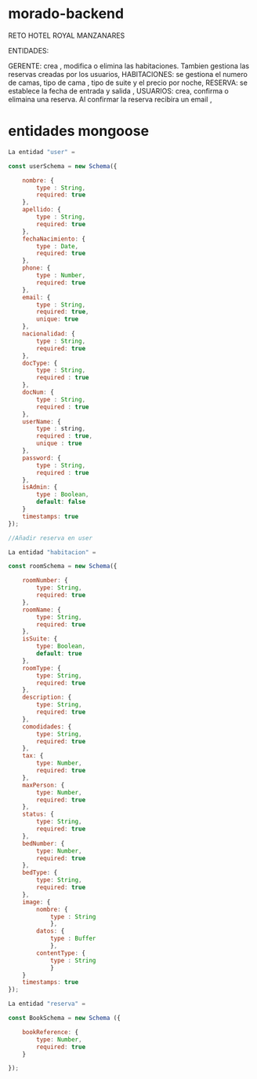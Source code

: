 # morado-backend

RETO HOTEL ROYAL MANZANARES

ENTIDADES:

GERENTE: crea , modifica o elimina las habitaciones. Tambien gestiona las reservas creadas por los usuarios,
HABITACIONES: se gestiona el numero de camas, tipo de cama , tipo de suite y el precio por noche,
RESERVA: se establece la fecha de entrada y salida ,
USUARIOS: crea, confirma o elimaina una reserva. Al confirmar la reserva recibira un email ,

# entidades mongoose

```js
La entidad "user" =

const userSchema = new Schema({

    nombre: {
        type : String,
        required: true
    },
    apellido: {
        type : String,
        required: true
    },
    fechaNacimiento: {
        type : Date,
        required: true
    },
    phone: {
        type : Number,
        required: true
    },
    email: {
        type : String,
        required: true,
        unique: true
    },
    nacionalidad: {
        type : String,
        required: true
    },
    docType: {
        type : String,
        required : true
    },
    docNum: {
        type : String,
        required : true
    },
    userName: {
        type : string,
        required : true,
        unique : true
    },
    password: {
        type : String,
        required : true
    },
    isAdmin: {
        type : Boolean,
        default: false
    }
    timestamps: true
});

//Añadir reserva en user

La entidad "habitacion" =

const roomSchema = new Schema({

    roomNumber: {
        type: String,
        required: true
    },
    roomName: {
        type: String,
        required: true
    },
    isSuite: {
        type: Boolean,
        default: true
    },
    roomType: {
        type: String,
        required: true
    },
    description: {
        type: String,
        required: true
    },
    comodidades: {
        type: String,
        required: true
    },
    tax: {
        type: Number,
        required: true
    },
    maxPerson: {
        type: Number,
        required: true
    },
    status: {
        type: String,
        required: true
    },
    bedNumber: {
        type: Number,
        required: true
    },
    bedType: {
        type: String,
        required: true
    },
    image: {
        nombre: {
            type : String
            },
        datos: {
            type : Buffer
            },
        contentType: {
            type : String
            }
    }
    timestamps: true
});

La entidad "reserva" =

const BookSchema = new Schema ({

    bookReference: {
        type: Number,
        required: true
    }

});

```
